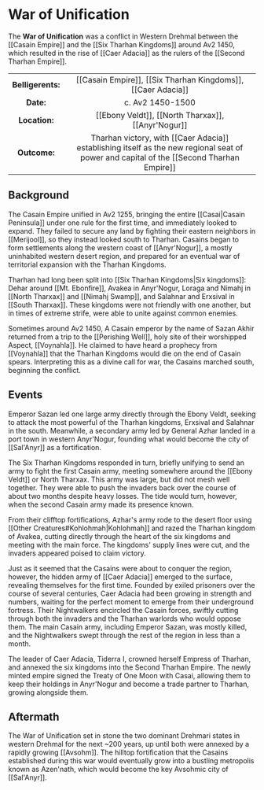 # War of Unification

The **War of Unification** was a conflict in Western Drehmal between the [[Casain Empire]] and the [[Six Tharhan Kingdoms]] around Av2 1450, which resulted in the rise of [[Caer Adacia]] as the rulers of the [[Second Tharhan Empire]].

| | |
|:-----------:|:------------------:|
| **Belligerents:** | [[Casain Empire]], [[Six Tharhan Kingdoms]], [[Caer Adacia]] |
| **Date:** | c. Av2 1450-1500 | 
| **Location:** | [[Ebony Veldt]], [[North Tharxax]], [[Anyr'Nogur]] |
| **Outcome:** | Tharhan victory, with [[Caer Adacia]] establishing itself as the new regional seat of power and capital of the [[Second Tharhan Empire]] |

## Background

The Casain Empire unified in Av2 1255, bringing the entire [[Casai|Casain Peninsula]] under one rule for the first time, and immediately looked to expand. They failed to secure any land by fighting their eastern neighbors in [[Merijool]], so they instead looked south to Tharhan. Casains began to form settlements along the western coast of [[Anyr'Nogur]], a mostly uninhabited western desert region, and prepared for an eventual war of territorial expansion with the Tharhan Kingdoms.

Tharhan had long been split into [[Six Tharhan Kingdoms|Six kingdoms]]: Dehar around [[Mt. Ebonfire]], Avakea in Anyr'Nogur, Loraga and Nimahj in [[North Tharxax]] and [[Nimahj Swamp]], and Salahnar and Erxsival in [[South Tharxax]]. These kingdoms were not friendly with one another, but in times of extreme strife, were able to unite against common enemies.

Sometimes around Av2 1450, A Casain emperor by the name of Sazan Akhir returned from a trip to the [[Perishing Well]], holy site of their worshipped Aspect, [[Voynahla]]. He claimed to have heard a prophecy from [[Voynahla]] that the Tharhan Kingdoms would die on the end of Casain spears. Interpreting this as a divine call for war, the Casains marched south, beginning the conflict.

## Events

Emperor Sazan led one large army directly through the Ebony Veldt, seeking to attack the most powerful of the Tharhan kingdoms, Erxsival and Salahnar in the south. Meanwhile, a secondary army led by General Azhar landed in a port town in western Anyr'Nogur, founding what would become the city of [[Sal'Anyr]] as a fortification. 

The Six Tharhan Kingdoms responded in turn, briefly unifying to send an army to fight the first Casain army, meeting somewhere around the [[Ebony Veldt]] or North Tharxax. This army was large, but did not mesh well together. They were able to push the invaders back over the course of about two months despite heavy losses. The tide would turn, however, when the second Casain army made its presence known.

From their clifftop fortifications, Azhar's army rode to the desert floor using [[Other Creatures#Kohlohmah|Kohlohmah]] and razed the Tharhan kingdom of Avakea, cutting directly through the heart of the six kingdoms and meeting with the main force. The kingdoms' supply lines were cut, and the invaders appeared poised to claim victory.

Just as it seemed that the Casains were about to conquer the region, however, the hidden army of [[Caer Adacia]] emerged to the surface, revealing themselves for the first time. Founded by exiled prisoners over the course of several centuries, Caer Adacia had been growing in strength and numbers, waiting for the perfect moment to emerge from their underground fortress. Their Nightwalkers encircled the Casain forces, swiftly cutting through both the invaders and the Tharhan warlords who would oppose them. The main Casain army, including Emperor Sazan, was mostly killed, and the Nightwalkers swept through the rest of the region in less than a month. 

The leader of Caer Adacia, Tiderra I, crowned herself Empress of Tharhan, and annexed the six kingdoms into the Second Tharhan Empire. The newly minted empire signed the Treaty of One Moon with Casai, allowing them to keep their holdings in Anyr'Nogur and become a trade partner to Tharhan, growing alongside them.

## Aftermath

The War of Unification set in stone the two dominant Drehmari states in western Drehmal for the next ~200 years, up until both were annexed by a rapidly growing [[Avsohm]]. The hilltop fortification that the Casains established during this war would eventually grow into a bustling metropolis known as Azen'nath, which would become the key Avsohmic city of [[Sal'Anyr]].
